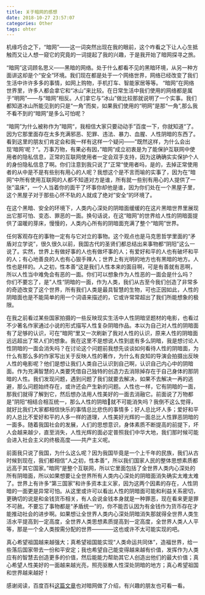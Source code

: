 ```yaml
---
title: 关于暗网的感想
date: 2018-10-27 23:57:07
categories: Other
tags: ohter
---
```

机缘巧合之下，“暗网”——这一词突然出现在我的眼前，这个咋看之下让人心生抵触而又让人想一窥它的究竟的一词提起了我的兴趣，于是我开始了暗网探寻之旅。
<!-- more  -->

“暗网”这词顾名思义——黑暗的网络。处于什么都看不见的黑暗环境，从另一种方面讲这却是个“安全”环境。我们现在都是处于一个网络世界，网络已经改变了我们生活中许许多多的事情，如网上购物，手机打车、智能家居等等。 “暗网”在网络世界里，许多人都会拿它和“冰山”来比较。在日常生活中我们使用的网络都是属于“明网”——与“暗网”相反。人们拿它与“冰山”做比较那就说明了一个实事。我们都知道冰山所能见到的只是“一角”而矣，如果我们使用的“明网”是那“一角”,那么我不看不到的“暗网”是多么可怕呢？

“暗网”为什么被称作为”暗网“，我相信大家只要动动手”百度一下，你就知道“了。因为它那里面存在太多充满邪恶、犯罪、违法、暴力、血腥、人性阴暗的东西了。看到这里的朋友们肯定会和我一样有这样一个疑问——”既然这样，为什么会出现‘暗网’呢？“。万事万物，有果必有因，”暗网“成立初衷是为了能保护互联网中使用者的隐私信息，正常的互联网使用者一定会双手支持，因为这确确实实保护个人的身份隐私信息了啊。你们注意到我只说了”正常“使用者吗，是的，去掉正常使用者的从中是不是有些别有用心的人呢？我想这个是不言而喻的实事了，因为在”暗网“中所有使用互联网的人都不知道对方是谁，所有就一些别有用心的人提供了一张”温床“，一个人当着你的面干了坏事你却他是谁，因为你们处在一个黑屋子里，这个黑屋子对于那些心怀不轨的人就成了绝对”安全“的环境了。

在这个黑暗、安全的环境下，人类内心深处的阴暗面缓缓的在这片黑暗世界里展现出它那可怕、变态、罪恶的一面。换句话说，在这“暗网”的世界给人性的阴暗面提供了温暖的芽床，慢慢的，人类内心所有的阴暗面充满了整个“暗网”世界。

任何客观存在的事物一定有与它对立的事物。这个观点也是马克思哲学里面的“矛盾对立学说”，很久很久以前，我国古代的圣贤们都总结出来事物都“阴阳”这么一说了。实然，世界上有做好事的人也有做坏事的人；有爱好和平的人也有破坏和平的人；有心地善良的人也有心狠手辣人；世界上有光明的地方也有黑暗的地方。人性也是样的。人之初，性本善“这是我们人性本来的面目啊，可是有善就有恶啊，所以人性当中难免会有恶的一面。你们可以想象作为人性恶的一面会是什么吗？
你们不要忘了，是”人性“阴暗的一面，作为人类，我们从古至今我们创造了非常多的奇迹改变了这个世界，所有我们人类是最具智慧的生物，可也正因如此，人性的阴暗面也是不能简单的用一个词语来描述的，它或许常常超出了我们所能想象的极限。

在我之前看过某些国家拍摄的一些反映现实生活中人性阴暗坚题材的电影，也看过不少著名作家通过小说的形式描写人性复杂阴暗作品。本以为自己对人性的阴暗面有了足够的认识，可在”暗网“里又一次刷新了我对人性的认识，原来人性的阴暗面远远超出了常人们的想象。我在这里不是想说人性到底有多么阴暗，我是想讨论人性阴暗的一面会消失吗？在讨论这个问题前我想先谈谈如何看待人性的阴暗面，为什么有那么多的作家写出关于反映人性的著作，为什么有良知的导演会拍摄出反映人性的电影呢？他们是想让我们人类自己认识到自己啊，认识自己内心中的阴暗面。作为充满智慧的人类要凭借自己独特的创造力去消除掉存在于自己身体的那阴暗的人性。我们发现问题，遇到问题了我们就要去解决，如果不去解决一再的逃避，那么问题始终存在，或许还会产生新的问题。人性也一样，它有阴暗的一面，那我们就得了解到它，然后想办法用人性美好的一面去消融它。前面说了万物都是”阴阳“相结合相互统一，那么人性的阴暗就不可能消失吗？我倒不这么觉得，就好比我们大家都相信快乐的事情总比悲伤的事情多；好人总比坏人多；爱好和平的人总比不爱好和平的人多一样的道理，人性美好光辉的一面总比人性罪恶阴暗的一面多。随着我国社会的发展，人们的思想意识，身体素质不断提高的前提下，坏人会越来越少，直至消失，人性光辉的面必定普照我们中华大地，我们那时候可能会进入社会主义的终极高度——共产主义呢。

前面我只说了我国，为什么这么呢？因为我国毕竟是一个上千年的民族，我们从古时候到现在，我们都相信”人之初，性本善“，所以我们国家人民的整体思想素质都远高于其它国家。”暗网“是整个互联网，所以它里面包括了全世界人类内心深处的所有阴暗面，所以如果想要让全世界所有人类内心深处的阴暗面消失确实太难太难了。世界上有许多“第三国家”和许多资本主义家，因为这两个因素的存在，人性阴暗的一面更是异常可怕。从这里或许可以看出人性的阴暗面可能和利益关系密切，更确切的说是和金钱货币相关，有人会说金钱本身就是一种罪恶，现在看来更是罪不可赦。不要忘了事物都是“矛盾统一”的，你不能否认因为有金钱作为货币存在才能推动社会的进步啊。如果想让全世界人类内心深处阴暗消失那就得全世界人类生活水平提高到一定高度，全世界人类思想素质提高到一定高度，全世界人类人人平等，那是一个全人类按需分配的世界————这也或许不太可能实现的吧。

真心希望祖国越来越强大；真希望祖国能实现“人类命运共同体”，造福世界，给一些落后国家带去一份和平安定；我也希望自己能变得越来越有价值，发挥作为人类应有的智慧去创造更多的价值，然后能能力帮助其它人创造出他们的最大价值；真心希望人性美好的一面越来越光亮，照亮驱散人性深处阴暗的地方；真心希望祖国和世界越来越好！


感谢阅读，百度百科[这篇文章](https://baike.baidu.com/tashuo/browse/content?id=ca3021126bc961414446293e&lemmaId=8694490&fromLemmaModule=pcRight)也对暗网做了介绍，有兴趣的朋友也可看一看。
